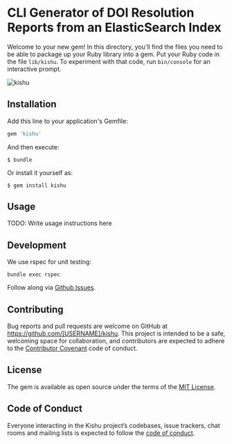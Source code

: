 # CLI Generator of DOI Resolution Reports from an ElasticSearch Index

Welcome to your new gem! In this directory, you'll find the files you need to be able to package up your Ruby library into a gem. Put your Ruby code in the file `lib/kishu`. To experiment with that code, run `bin/console` for an interactive prompt.

![kishu](https://c1.staticflickr.com/8/7196/6947533965_2ae463d1c6_b.jpg)

## Installation

Add this line to your application's Gemfile:

```ruby
gem 'kishu'
```

And then execute:

    $ bundle

Or install it yourself as:

    $ gem install kishu

## Usage

TODO: Write usage instructions here

## Development

We use rspec for unit testing:

```
bundle exec rspec
```

Follow along via [Github Issues](https://github.com/datacite/kishu/issues).

## Contributing

Bug reports and pull requests are welcome on GitHub at https://github.com/[USERNAME]/kishu. This project is intended to be a safe, welcoming space for collaboration, and contributors are expected to adhere to the [Contributor Covenant](http://contributor-covenant.org) code of conduct.

## License

The gem is available as open source under the terms of the [MIT License](https://opensource.org/licenses/MIT).

## Code of Conduct

Everyone interacting in the Kishu project’s codebases, issue trackers, chat rooms and mailing lists is expected to follow the [code of conduct](https://github.com/[USERNAME]/kishu/blob/master/CODE_OF_CONDUCT.md).
